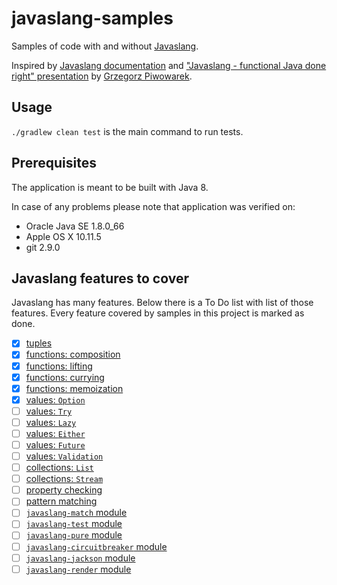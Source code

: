 # javaslang-samples

Samples of code with and without [Javaslang]( http://www.javaslang.io/ ).

Inspired by [Javaslang documentation]( http://www.javaslang.io/javaslang-docs )
and ["Javaslang - functional Java done right" presentation]( http://slides.com/pivovarit/javaslang-functional-java-done-right )
by [Grzegorz Piwowarek]( https://twitter.com/pivovarit ). 

## Usage

`./gradlew clean test` is the main command to run tests.
 
## Prerequisites

The application is meant to be built with Java 8.

In case of any problems please note that application was verified on:

* Oracle Java SE 1.8.0_66
* Apple OS X 10.11.5
* git 2.9.0

## Javaslang features to cover

Javaslang has many features. Below there is a To Do list with list of
those features. Every feature covered by samples in this project
is marked as done.

- [x] [tuples]( http://www.javaslang.io/javaslang-docs/#_tuples )
- [x] [functions: composition]( http://www.javaslang.io/javaslang-docs/#_composition )
- [x] [functions: lifting]( http://www.javaslang.io/javaslang-docs/#_lifting )
- [x] [functions: currying]( http://www.javaslang.io/javaslang-docs/#_currying )
- [x] [functions: memoization]( http://www.javaslang.io/javaslang-docs/#_memoization )
- [x] [values: `Option`]( http://www.javaslang.io/javaslang-docs/#_option )
- [ ] [values: `Try`]( http://www.javaslang.io/javaslang-docs/#_try )
- [ ] [values: `Lazy`]( http://www.javaslang.io/javaslang-docs/#_lazy )
- [ ] [values: `Either`]( http://www.javaslang.io/javaslang-docs/#_either )
- [ ] [values: `Future`]( http://www.javaslang.io/javaslang-docs/#_future )
- [ ] [values: `Validation`]( http://www.javaslang.io/javaslang-docs/#_validation )
- [ ] [collections: `List`]( http://www.javaslang.io/javaslang-docs/#_list )
- [ ] [collections: `Stream`]( http://www.javaslang.io/javaslang-docs/#_stream )
- [ ] [property checking]( http://www.javaslang.io/javaslang-docs/#_property_checking )
- [ ] [pattern matching]( http://www.javaslang.io/javaslang-docs/#_pattern_matching )
- [ ] [`javaslang-match` module]( https://github.com/javaslang/javaslang ) 
- [ ] [`javaslang-test` module]( https://github.com/javaslang/javaslang ) 
- [ ] [`javaslang-pure` module]( https://github.com/javaslang/javaslang ) 
- [ ] [`javaslang-circuitbreaker` module]( https://github.com/javaslang/javaslang-circuitbreaker ) 
- [ ] [`javaslang-jackson` module]( https://github.com/javaslang/javaslang-jackson ) 
- [ ] [`javaslang-render` module]( https://github.com/javaslang/javaslang-render ) 
